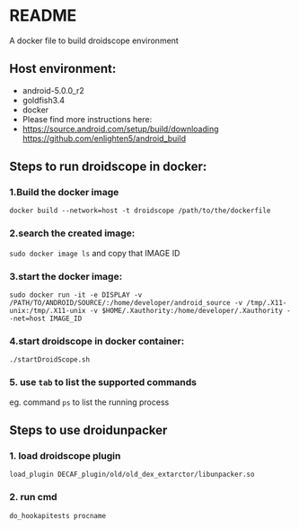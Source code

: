 # README
A docker file to build droidscope environment  
## Host environment:  
* android-5.0.0_r2  
* goldfish3.4  
* docker  
* Please find more instructions here:  
* https://source.android.com/setup/build/downloading  
 https://github.com/enlighten5/android_build  

## Steps to run droidscope in docker:
### 1.Build the docker image
`docker build --network=host -t droidscope /path/to/the/dockerfile`
### 2.search the created image:
`sudo docker image ls`
and copy that IMAGE ID
### 3.start the docker image:
`sudo docker run -it -e DISPLAY -v /PATH/TO/ANDROID/SOURCE/:/home/developer/android_source -v /tmp/.X11-unix:/tmp/.X11-unix -v $HOME/.Xauthority:/home/developer/.Xauthority --net=host IMAGE_ID`
### 4.start droidscope in docker container:
`./startDroidScope.sh`
### 5. use `tab` to list the supported commands  
eg. command `ps` to list the running process
## Steps to use droidunpacker
### 1. load droidscope plugin
`load_plugin DECAF_plugin/old/old_dex_extarctor/libunpacker.so`  
### 2. run cmd
`do_hookapitests procname`
